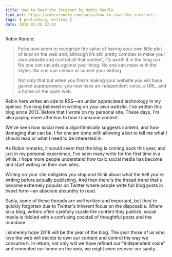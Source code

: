 ```yaml
---
title: How to Read the Internet by Robin Rendle
link_url: https://robinrendle.com/notes/how-to-read-the-internet/
tags: [ publishing, writing ]
date: 2018-01-25 12:34
---
```


Robin Rendle:

> Folks now seem to recognize the value of having your own little plot of land on the web and, although it’s still pretty complex to make your own website and control all that content, it’s worth it in the long run. No one can run ads against your thing. No one can mess with the styles. No one can censor or sunset your writing.
>
> Not only that but when you finish making your website you will have gained superpowers: you now have an independent voice, a URL, and a home on the open web.

Robin here writes an ode to RSS—an under appreciated technology in my opinion. I've long believed in writing on *your own website*. I've written this blog since 2013. Before that I wrote on my personal site. These days, I'm also paying more attention to how I consume content.

We've seen how social media algorithmically suggests content, and how damaging that can be. I for one am done with allowing a bot to tell me what I should read or what I need to be interested in.

As Robin remarks, it would seem that the blog is coming back this year, and just in my personal experience, I've seen many write for the first time in a while. I hope more people understand how toxic social media has become and start writing on their own sites.

Writing on your site obligates you stop and think about what the hell you're writing before actually publishing. And then there's the thread trend that's become extremely popular on Twitter where people write full blog posts in tweet form—an absolute absurdity to read. 

Sadly, some of these threads are well written and important, but they're quickly forgotten due to Twitter's inherent focus on the disposable. Where on a blog, writers often carefully curate the  content they publish, social media is riddled with a confusing cocktail of thoughtful posts and the mundane.

I sincerely hope 2018 will be the year of the blog. The year those of us who love the web will decide to own our content and control the way we consume it. In return, not only will we have refined our "independent voice" and cemented our home on the web, we might even recover our sanity.
